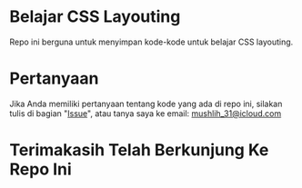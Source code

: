 # Belajar CSS Layouting
Repo ini berguna untuk menyimpan kode-kode untuk belajar CSS layouting.
# Pertanyaan
Jika Anda memiliki pertanyaan tentang kode yang ada di repo ini, silakan tulis di bagian "[Issue](https://github.com/mushlih-almubarak/belajar-css-layouting/issues)", atau tanya saya ke email: mushlih_31@icloud.com
# Terimakasih Telah Berkunjung Ke Repo Ini
